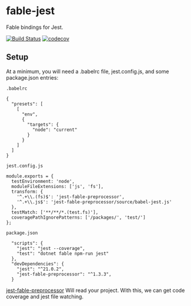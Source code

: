 # fable-jest

Fable bindings for Jest.

[![Build Status](https://travis-ci.org/jgrund/fable-jest.svg?branch=master)](https://travis-ci.org/jgrund/fable-jest)
[![codecov](https://codecov.io/gh/jgrund/fable-jest/branch/master/graph/badge.svg)](https://codecov.io/gh/jgrund/fable-jest)

## Setup

At a minimum, you will need a .babelrc file, jest.config.js, and some package.json entries:

`.babelrc`
```
{
  "presets": [
    [
      "env",
      {
        "targets": {
          "node": "current"
        }
      }
    ]
  ]
}
```

`jest.config.js`
```
module.exports = {
  testEnvironment: 'node',
  moduleFileExtensions: ['js', 'fs'],
  transform: {
    '^.+\\.(fs)$': 'jest-fable-preprocessor',
    '^.+\\.js$': 'jest-fable-preprocessor/source/babel-jest.js'
  },
  testMatch: ['**/**/*.(test.fs)'],
  coveragePathIgnorePatterns: ['/packages/', 'test/']
};
```
`package.json`
```
  "scripts": {
    "jest": "jest --coverage",
    "test": "dotnet fable npm-run jest"
  },
  "devDependencies": {
    "jest": "^21.0.2",
    "jest-fable-preprocessor": "^1.3.3",
  }
```

[jest-fable-preprocessor](https://github.com/jgrund/jest-fable-preprocessor) Will read your project. With this, we can get code coverage and jest file watching.
